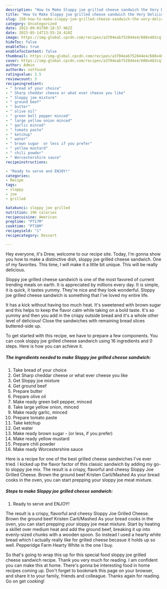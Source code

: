```yaml
---
description: "How to Make Sloppy joe grilled cheese sandwich the Very Delicious}"
title: "How to Make Sloppy joe grilled cheese sandwich the Very Delicious}"
slug: 150-how-to-make-sloppy-joe-grilled-cheese-sandwich-the-very-delicious
category: Uncategorized
date: 2022-09-01T00:18:57.962Z
date: 2023-05-14T13:55:24.410Z
image: https://img-global.cpcdn.com/recipes/a3704eab752844e4/680x482cq70/sloppy-joe-grilled-cheese-sandwich-recipe-main-photo.jpg
hideToc: false
enableToc: true
enableTocContent: false
thumbnail: https://img-global.cpcdn.com/recipes/a3704eab752844e4/680x482cq70/sloppy-joe-grilled-cheese-sandwich-recipe-main-photo.jpg
cover: https://img-global.cpcdn.com/recipes/a3704eab752844e4/680x482cq70/sloppy-joe-grilled-cheese-sandwich-recipe-main-photo.jpg
author: Admin
authorAv: notfound
ratingvalue: 3.5
reviewcount: 3
recipeingredient:
- " bread of your choice"
- " Sharp cheddar cheese or what ever cheese you like"
- " Sloppy joe mixture"
- " ground beef"
- " butter"
- " olive oil"
- " green bell pepper minced"
- " large yellow onion minced"
- " garlic minced"
- " tomato paste"
- " ketchup"
- " water"
- " brown sugar  or less if you prefer"
- " yellow mustard"
- " chili powder"
- " Worcestershire sauce"
recipeinstructions:

- "Ready to serve and ENJOY!"
categories:
- Recipe
tags:
- sloppy
- joe
- grilled

katakunci: sloppy joe grilled 
nutrition: 196 calories
recipecuisine: American
preptime: "PT17M"
cooktime: "PT38M"
recipeyield: "1"
recipecategory: Dessert

---
```



Hey everyone, it's Drew, welcome to our recipe site. Today, I'm gonna show you how to make a distinctive dish, sloppy joe grilled cheese sandwich. One of my favorites. This time, I will make it a little bit unique. This will be really delicious.

Sloppy joe grilled cheese sandwich is one of the most favored of current trending meals on earth. It is appreciated by millions every day. It is simple, it is quick, it tastes yummy. They're nice and they look wonderful. Sloppy joe grilled cheese sandwich is something that I've loved my entire life.

It has a kick without having too much heat. It&#39;s sweetened with brown sugar and this helps to keep the flavor calm while taking on a bold taste. It&#39;s so yummy and then you add in the crispy outside bread and it&#39;s a whole other level of delicious! Close the sandwiches with remaining bread slices buttered-side up.


To get started with this recipe, we have to prepare a few components. You can cook sloppy joe grilled cheese sandwich using 16 ingredients and 0 steps. Here is how you can achieve it.

<!--inarticleads1-->

##### The ingredients needed to make Sloppy joe grilled cheese sandwich:

1. Take  bread of your choice
1. Get  Sharp cheddar cheese or what ever cheese you like
1. Get  Sloppy joe mixture
1. Get  ground beef
1. Prepare  butter
1. Prepare  olive oil
1. Make ready  green bell pepper, minced
1. Take  large yellow onion, minced
1. Make ready  garlic, minced
1. Prepare  tomato paste
1. Take  ketchup
1. Get  water
1. Make ready  brown sugar - (or less, if you prefer)
1. Make ready  yellow mustard
1. Prepare  chili powder
1. Make ready  Worcestershire sauce


Here is a recipe for one of the best grilled cheese sandwiches I&#39;ve ever tried. I kicked up the flavor factor of this classic sandwich by adding my go-to sloppy joe mix. The result is a crispy, flavorful and cheesy Sloppy Joe Grilled Cheese. Brown the ground beef Kristen Carli/Mashed As your bread cooks in the oven, you can start prepping your sloppy joe meat mixture. 

<!--inarticleads2-->

##### Steps to make Sloppy joe grilled cheese sandwich:


1. Ready to serve and ENJOY!

The result is a crispy, flavorful and cheesy Sloppy Joe Grilled Cheese. Brown the ground beef Kristen Carli/Mashed As your bread cooks in the oven, you can start prepping your sloppy joe meat mixture. Start by heating a skillet over medium heat and add the ground beef, breaking it up into evenly-sized chunks with a wooden spoon. So instead I used a hearty white bread which I actually really like for grilled cheese becasue it holds up so well. Pepperidge Farm Hearty White is the one I buy. 

So that's going to wrap this up for this special food sloppy joe grilled cheese sandwich recipe. Thank you very much for reading. I am confident you can make this at home. There's gonna be interesting food in home recipes coming up. Don't forget to bookmark this page on your browser, and share it to your family, friends and colleague. Thanks again for reading. Go on get cooking!
